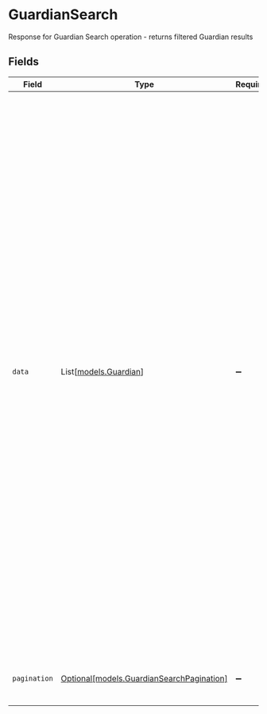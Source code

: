 # GuardianSearch

Response for Guardian Search operation - returns filtered Guardian results


## Fields

| Field                                                                                                                                                                                                                                                                                                                                                                                                                                                                                                                                                                                                                                                                                                                                                                                       | Type                                                                                                                                                                                                                                                                                                                                                                                                                                                                                                                                                                                                                                                                                                                                                                                        | Required                                                                                                                                                                                                                                                                                                                                                                                                                                                                                                                                                                                                                                                                                                                                                                                    | Description                                                                                                                                                                                                                                                                                                                                                                                                                                                                                                                                                                                                                                                                                                                                                                                 | Example                                                                                                                                                                                                                                                                                                                                                                                                                                                                                                                                                                                                                                                                                                                                                                                     |
| ------------------------------------------------------------------------------------------------------------------------------------------------------------------------------------------------------------------------------------------------------------------------------------------------------------------------------------------------------------------------------------------------------------------------------------------------------------------------------------------------------------------------------------------------------------------------------------------------------------------------------------------------------------------------------------------------------------------------------------------------------------------------------------------- | ------------------------------------------------------------------------------------------------------------------------------------------------------------------------------------------------------------------------------------------------------------------------------------------------------------------------------------------------------------------------------------------------------------------------------------------------------------------------------------------------------------------------------------------------------------------------------------------------------------------------------------------------------------------------------------------------------------------------------------------------------------------------------------------- | ------------------------------------------------------------------------------------------------------------------------------------------------------------------------------------------------------------------------------------------------------------------------------------------------------------------------------------------------------------------------------------------------------------------------------------------------------------------------------------------------------------------------------------------------------------------------------------------------------------------------------------------------------------------------------------------------------------------------------------------------------------------------------------------- | ------------------------------------------------------------------------------------------------------------------------------------------------------------------------------------------------------------------------------------------------------------------------------------------------------------------------------------------------------------------------------------------------------------------------------------------------------------------------------------------------------------------------------------------------------------------------------------------------------------------------------------------------------------------------------------------------------------------------------------------------------------------------------------------- | ------------------------------------------------------------------------------------------------------------------------------------------------------------------------------------------------------------------------------------------------------------------------------------------------------------------------------------------------------------------------------------------------------------------------------------------------------------------------------------------------------------------------------------------------------------------------------------------------------------------------------------------------------------------------------------------------------------------------------------------------------------------------------------------- |
| `data`                                                                                                                                                                                                                                                                                                                                                                                                                                                                                                                                                                                                                                                                                                                                                                                      | List[[models.Guardian](../models/guardian.md)]                                                                                                                                                                                                                                                                                                                                                                                                                                                                                                                                                                                                                                                                                                                                              | :heavy_minus_sign:                                                                                                                                                                                                                                                                                                                                                                                                                                                                                                                                                                                                                                                                                                                                                                          | Array of Guardian objects                                                                                                                                                                                                                                                                                                                                                                                                                                                                                                                                                                                                                                                                                                                                                                   | [<br/>{<br/>"id": "123e4567-e89b-12d3-a456-426614174000",<br/>"meta": {<br/>"createdAt": "2024-01-15T10:30:00Z",<br/>"createdBy": "987fcdeb-51a2-43d1-b567-123456789abc",<br/>"updatedAt": "2024-01-15T14:45:00Z",<br/>"updatedBy": "987fcdeb-51a2-43d1-b567-123456789abc"<br/>},<br/>"external": {<br/>"sourceID": "12345678",<br/>"source": "ExternalIntegrationAPI"<br/>},<br/>"identityNumber": "20191216-1234",<br/>"identityTemporary": true,<br/>"firstName": "Lise",<br/>"lastName": "Meitner",<br/>"address": {<br/>"postalAddress": "Dalvägen 14",<br/>"postalCode": "169 56",<br/>"postalCity": "Solna",<br/>"countryCode": "SWE",<br/>"municipalityCode": "0184"<br/>},<br/>"emailAddress1": "lise@meitner.se",<br/>"emailAddress2": "lise@gmail.com",<br/>"phoneNumber1": "+46701234567",<br/>"phoneNumber2": "+46701234567",<br/>"studentIDs": [<br/>"123e4567-e89b-12d3-a456-426614174000"<br/>]<br/>}<br/>] |
| `pagination`                                                                                                                                                                                                                                                                                                                                                                                                                                                                                                                                                                                                                                                                                                                                                                                | [Optional[models.GuardianSearchPagination]](../models/guardiansearchpagination.md)                                                                                                                                                                                                                                                                                                                                                                                                                                                                                                                                                                                                                                                                                                          | :heavy_minus_sign:                                                                                                                                                                                                                                                                                                                                                                                                                                                                                                                                                                                                                                                                                                                                                                          | Pagination information                                                                                                                                                                                                                                                                                                                                                                                                                                                                                                                                                                                                                                                                                                                                                                      | {<br/>"offset": 0,<br/>"limit": 1,<br/>"total": 100<br/>}                                                                                                                                                                                                                                                                                                                                                                                                                                                                                                                                                                                                                                                                                                                                   |